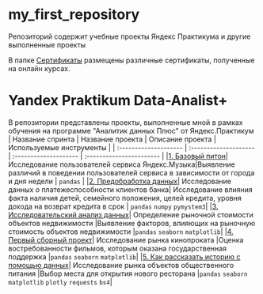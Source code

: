 # my_first_repository
Репозиторий содержит учебные проекты Яндекс Практикума и другие выполненные проекты

В папке [Сертификаты](https://github.com/Egor-Usov/my_first_repository/tree/main/sertificates) размещены различные сертификаты, полученные на онлайн курсах.

# Yandex Praktikum Data-Analist+ 
В репозитории представлены проекты, выполненные мной в рамках обучения на программе "Аналитик данных Плюс"  от Яндекс.Практикум
| Название спринта        | Название проекта      | Описание проекта      | Используемые инструменты |
| :--------------------   | :-------------------- | :-------------------- | :----------------------- |
|[1. Базовый питон](https://github.com/Egor-Usov/my_first_repository/tree/main/1.Music_project)| Исследование пользователей сервиса Яндекс.Музыка|Выявление различий в поведении пользователей сервиса в зависимости от города и дня недели | `pandas` |
|[2. Предобработка данных](https://github.com/Egor-Usov/my_first_repository/tree/main/2.Bank_project)| Исследование данных о платежеспособности клиентов банка| Исследование влияния факта наличия детей, семейного положения, целей кредита, уровня дохода на возврат кредита в срок | `pandas` `numpy` `pymystem3`|
|[3. Исследовательский анализ данных](https://github.com/Egor-Usov/my_first_repository/tree/main/3.estate_project)| Определение рыночной стоимости объектов недвижимости |Выявление факторов, влияющих на рыночную стоимость объектов недвижимости |`pandas` `seaborn` `matplotlib`|
|[4. Первый сборный проект](https://github.com/Egor-Usov/my_first_repository/tree/main/4.movie_project)| Исследование рынка кинопроката |Оценка востребованности фильмов, которым оказана государственная поддержка |`pandas`  `seaborn` `matplotlib`|
|[5. Как рассказать историю с помощью данных](https://github.com/Egor-Usov/my_first_repository/tree/main/5.restaurant_project)| Исследование рынка объектов общественного питания |Выбор места для открытия нового ресторана |`pandas`  `seaborn` `matplotlib` `plotly` `requests` `bs4`|
